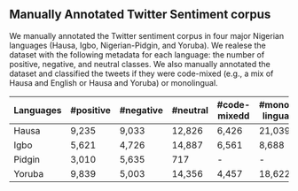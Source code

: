 


## Manually Annotated Twitter Sentiment corpus

We manually annotated the Twitter sentiment corpus in four major Nigerian languages (Hausa, Igbo, Nigerian-Pidgin, and Yoruba). We realese the dataset with the following metadata for each language: the number of positive, negative, and neutral classes. We also manually annotated the dataset and classified the tweets if they were code-mixed (e.g., a mix of Hausa and English or Hausa and Yoruba) or monolingual.

| Languages |      #positive |      #negative| #neutral |  #code-mixedd  | #mono-lingual | 
| --------- | -------- |  -------- | -------- |  ---------- | ---------- |
| Hausa  |    9,235    |  9,033  | 12,826  |  6,426  | 21,039   | 
| Igbo  |  5,621  |  4,726 | 14,887  |  6,561  |  8,688  |
| Pidgin  | 3,010  |  5,635  |  717 |  -  | -  |
| Yoruba  | 9,839  |  5,003  | 14,356  |  4,457  | 18,622  | 


